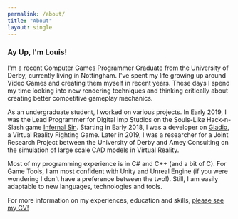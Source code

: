 ```yaml
---
permalink: /about/
title: "About"
layout: single
---
```


### Ay Up, I'm Louis!

I'm a recent Computer Games Programmer Graduate from the University of Derby, currently living in Nottingham. I've spent my life growing up around Video Games and creating them myself in recent years. These days I spend my time looking into new rendering techniques and thinking critically about creating better competitive gameplay mechanics.

As an undergraduate student, I worked on various projects. In Early 2019, I was the Lead Programmer for Digital Imp Studios on the Souls-Like Hack-n-Slash game [Infernal Sin](/infernal-sin/). Starting in Early 2018, I was a developer on [Gladio](/gladio/), a Virtual Reality Fighting Game. Later in 2019, I was a researcher for a Joint Research Project between the University of Derby and Amey Consulting on the simulation of large scale CAD models in Virtual Reality.  

Most of my programming experience is in C# and C++ (and a bit of C). For Game Tools, I am most confident with Unity and Unreal Engine (if you were wondering I don't have a preference between the two!). Still, I am easily adaptable to new languages, technologies and tools.

For more information on my experiences, education and skills, [please see my CV!](https://drive.google.com/file/d/1nnALkyqQEABJ3IWm4RjWOCCGN-C3UsAK/view?usp=sharing)
